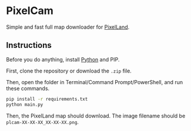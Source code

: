 # PixelCam

Simple and fast full map downloader for [PixelLand](https://pixel.land/).

## Instructions

Before you do anything, install [Python](https://python.org/) and PIP.

First, clone the repository or download the `.zip` file.

Then, open the folder in Terminal/Command Prompt/PowerShell, and run these commands.

```bat
pip install -r requirements.txt
python main.py
```

Then, the PixelLand map should download. The image filename should be `plcam-XX-XX-XX_XX-XX-XX.png`.

